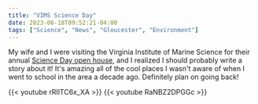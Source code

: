 ```yaml
---
title: "VIMS Science Day"
date: 2023-06-18T09:52:21-04:00
tags: ["Science", "News", "Gloucester", "Environment"]
---
```


My wife and I were visiting the Virginia Institute of Marine Science for their annual [Science Day open house](https://www.dailypress.com/2023/06/13/open-house-gives-vims-visitors-a-closer-look-at-wonders-of-ocean-life/), and I realized I should probably write a story about it! It's amazing all of the cool places I wasn't aware of when I went to school in the area a decade ago. Definitely plan on going back!

{{< youtube rRIlTC6x_XA >}}
{{< youtube RaNBZ2DPGGc >}}